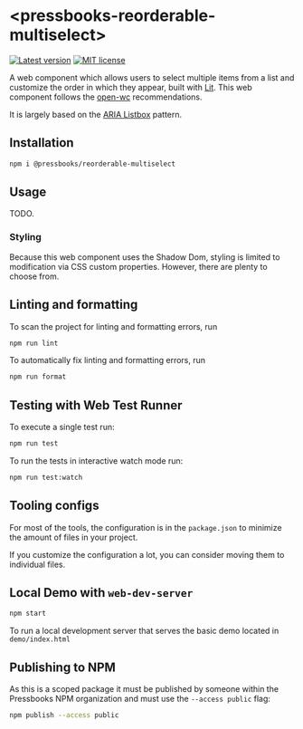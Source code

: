 # \<pressbooks-reorderable-multiselect>

[![Latest version](https://badgen.net/npm/v/@pressbooks/reorderable-multiselect)](https://npmjs.com/package/@pressbooks/reorderable-multiselect) [![MIT license](https://badgen.net/npm/license/@pressbooks/reorderable-multiselect)](https://github.com/pressbooks/reorderable-multiselect/tree/main/LICENSE) 

A web component which allows users to select multiple items from a list and customize the order in which they appear, built with [Lit](https://lit.dev). This web
component follows the [open-wc](https://github.com/open-wc/open-wc) recommendations.

It is largely based on the [ARIA Listbox](https://www.w3.org/WAI/ARIA/apg/patterns/listbox/) pattern.

## Installation

```bash
npm i @pressbooks/reorderable-multiselect
```

## Usage

TODO.

### Styling

Because this web component uses the Shadow Dom, styling is limited to modification via CSS custom properties. However,
there are plenty to choose from.

## Linting and formatting

To scan the project for linting and formatting errors, run

```bash
npm run lint
```

To automatically fix linting and formatting errors, run

```bash
npm run format
```

## Testing with Web Test Runner

To execute a single test run:

```bash
npm run test
```

To run the tests in interactive watch mode run:

```bash
npm run test:watch
```

## Tooling configs

For most of the tools, the configuration is in the `package.json` to minimize the amount of files in your project.

If you customize the configuration a lot, you can consider moving them to individual files.

## Local Demo with `web-dev-server`

```bash
npm start
```

To run a local development server that serves the basic demo located in `demo/index.html`

## Publishing to NPM

As this is a scoped package it must be published by someone within the Pressbooks NPM organization and must use the `--access public` flag:

```bash
npm publish --access public
```
